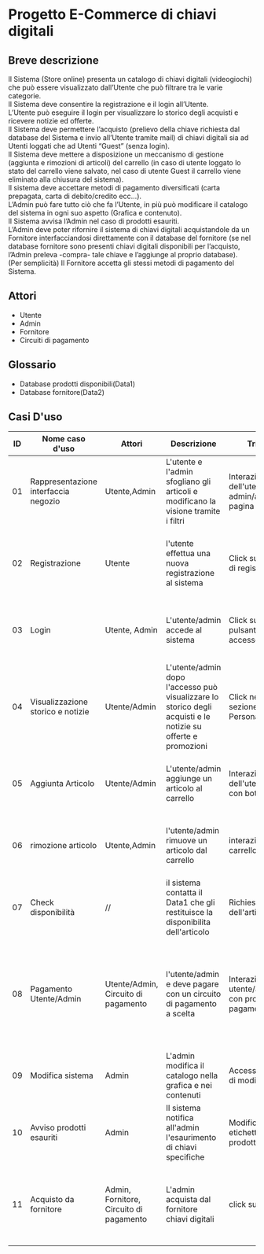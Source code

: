 # Progetto E-Commerce di chiavi digitali

## Breve descrizione

Il Sistema (Store online) presenta un catalogo di chiavi digitali (videogiochi) che può essere visualizzato dall’Utente che può filtrare tra le varie categorie.    
Il Sistema deve consentire la registrazione e il login all’Utente.  
L’Utente può eseguire il login per visualizzare lo storico degli acquisti e ricevere notizie ed offerte.    
Il Sistema deve permettere l’acquisto (prelievo della chiave richiesta dal database del Sistema e invio all’Utente tramite mail) di chiavi digitali sia ad Utenti loggati che ad Utenti “Guest” (senza login).  
Il Sistema deve mettere a disposizione un meccanismo di gestione (aggiunta e rimozioni di articoli) del carrello (in caso di utente loggato lo stato del carrello viene salvato, nel caso di utente Guest il carrello viene eliminato alla chiusura del sistema).   
Il sistema deve accettare metodi di pagamento diversificati (carta prepagata, carta di debito/credito ecc…).    
L’Admin può fare tutto ciò che fa l’Utente, in più può modificare il catalogo del sistema in ogni suo aspetto (Grafica e contenuto).    
Il Sistema avvisa l’Admin nel caso di prodotti esauriti.	   
L’Admin deve poter rifornire il sistema di chiavi digitali acquistandole da un Fornitore interfacciandosi direttamente con il database del fornitore (se nel database fornitore sono presenti chiavi digitali disponibili per l’acquisto, l’Admin preleva -compra- tale chiave e l’aggiunge al proprio database).   
(Per semplicità) Il Fornitore accetta gli stessi metodi di pagamento del Sistema.   


## Attori
- Utente
- Admin
- Fornitore
- Circuiti di pagamento 

## Glossario 
- Database prodotti disponibili(Data1)
- Database fornitore(Data2)
 

## Casi D'uso
|ID|Nome caso d'uso|Attori|Descrizione|Trigger|Precondizioni|Postcondizioni|Normal flow|alternative flow|Eccezioni|Include|
|-|-|-|-|-|-|-|-|-|-|-|
|01|Rappresentazione interfaccia negozio|Utente,Admin|L'utente e l'admin sfogliano gli articoli e modificano la visione tramite i filtri| Interazione dell'utente o admin/apertura pagina web| nessuna| modifica interfaccia visualizzata|l'utente naviga nel catalogo, sceglie il filtro da adottare e viene modificata l'interfaccia| // | // | //|
|02| Registrazione| Utente| l'utente effettua una nuova registrazione al sistema| Click su pulsante di registrazione| Utente non ancora registrato| Modifica dello status dell'utente| L'utente si interfaccia al sistema e crea un nuovo account| L'utente ha già un account associato, ne crea uno nuovo con altre credenziali| Account già esistente|//|
|03| Login| Utente, Admin| L'utente/admin accede al sistema| Click sul pulsante di accesso| Account già esistente| // | L'utente/admin usa le proprie credenziali per accedere al sistema| L'utente/admin riprova ad inserire le credenziali in caso di errore di battitura| Account non esistente| 02|
|04| Visualizzazione storico e notizie| Utente/Admin| L'utente/admin dopo l'accesso può visualizzare lo storico degli acquisti e le notizie su offerte e promozioni| Click nella sezione Area Personale| account esistente| // | L'utente/admin accede alla sua area personale e visualizza le informazioni di interesse| // |//|03|
|05| Aggiunta Articolo| Utente/Admin| L'utente/admin aggiunge un articolo al carrello| Interazione dell'utente/admin con bottone| Nessuna| Modifica carrello| Utente/admin sceglie, sistema controlla e aggiunge al carrello| //| Articolo esaurito| //|
|06| rimozione articolo| Utente,Admin| l'utente/admin rimuove un articolo dal carrello| interazione col carrello| almeno un articolo nel carrello| modifica carrello| Utente/admin sceglie cosa rimuovere, sistema rimuove dal carrello| //| //| //|
|07| Check  disponibilità| //| il sistema contatta il Data1 che gli restituisce la disponibilita dell'articolo| Richiesta dell'articolo| nessuna| Modifica etichetta articolo| il Data1 restituisce una flag al sistema| //| //|//|
|08| Pagamento Utente/Admin| Utente/Admin, Circuito di pagamento| l'utente/admin e deve  pagare con un circuito di pagamento a scelta| Interazione utente/admin con procedura di pagamento| almeno un articolo nel carrello| modifica carrello, modifica data1/data2| utente/admin sceglie di pagare, il  pagamento viene processato, il carrello e i data modificati, e l'articolo viene spedito| pagamento non riuscito, ritorno alla schermata iniziale del carrello| errore pagamento| //|
|09| Modifica sistema| Admin| L'admin modifica il catalogo nella grafica e nei contenuti| Accesso ad area di modifica| Login effettuato| Modifica interfaccia sistema| //|//|//| 03
|10| Avviso prodotti esauriti| Admin| Il sistema notifica all'admin l'esaurimento di chiavi specifiche| Modifica etichetta prodotto| //|//|Il sistema avvisa l'Admin in seguito al rilevamento di prodotti esauriti|//|//|07|
|11| Acquisto da fornitore| Admin, Fornitore, Circuito di pagamento| L'admin acquista dal fornitore chiavi digitali| click su bottone|//|Aggiornamento catalogo| L'Admin preleva dal data2, dopo conferma dal circuito di pagamento, le chiavi acuistate|//|//|//|